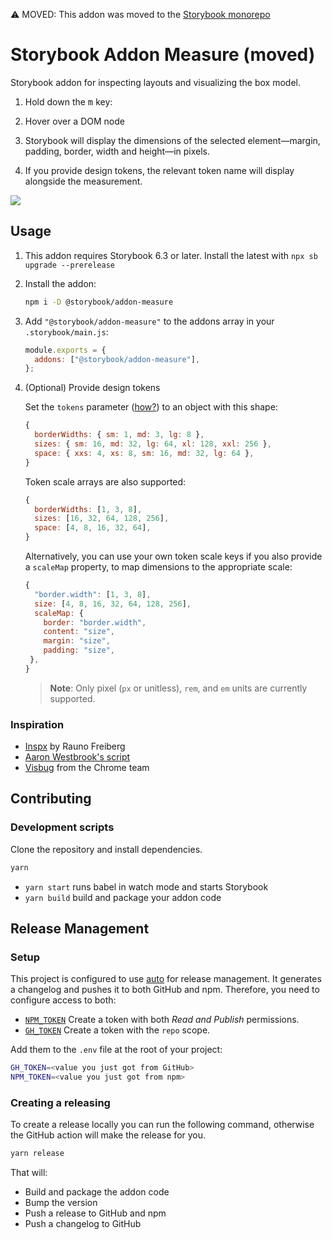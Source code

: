 ⚠️ MOVED: This addon was moved to the [Storybook monorepo](https://github.com/storybookjs/storybook/tree/next/addons/measure)

# Storybook Addon Measure (moved)

Storybook addon for inspecting layouts and visualizing the box model.

1. Hold down the <kbd>m</kbd> key:

2. Hover over a DOM node

3. Storybook will display the dimensions of the selected element—margin, padding, border, width and height—in pixels.

4. If you provide design tokens, the relevant token name will display alongside the measurement.

![](https://user-images.githubusercontent.com/42671/119589961-dff9b380-bda1-11eb-9550-7ae28bc70bf4.gif)

## Usage

1. This addon requires Storybook 6.3 or later. Install the latest with `npx sb upgrade --prerelease`

2. Install the addon:

   ```sh
   npm i -D @storybook/addon-measure
   ```

3. Add `"@storybook/addon-measure"` to the addons array in your `.storybook/main.js`:

   ```js
   module.exports = {
     addons: ["@storybook/addon-measure"],
   };
   ```

4. (Optional) Provide design tokens

   Set the `tokens` parameter ([how?](https://storybook.js.org/docs/react/writing-stories/parameters)) to an object with this shape:

   ```js
   {
     borderWidths: { sm: 1, md: 3, lg: 8 },
     sizes: { sm: 16, md: 32, lg: 64, xl: 128, xxl: 256 },
     space: { xxs: 4, xs: 8, sm: 16, md: 32, lg: 64 },
   }
   ```

   Token scale arrays are also supported:

   ```js
   {
     borderWidths: [1, 3, 8],
     sizes: [16, 32, 64, 128, 256],
     space: [4, 8, 16, 32, 64],
   }
   ```

   Alternatively, you can use your own token scale keys if you also provide a `scaleMap` property, to map dimensions to the appropriate scale:

   ```js
   {
     "border.width": [1, 3, 8],
     size: [4, 8, 16, 32, 64, 128, 256],
     scaleMap: {
       border: "border.width",
       content: "size",
       margin: "size",
       padding: "size",
    },
   }
   ```

   > **Note**: Only pixel (`px` or unitless), `rem`, and `em` units are currently supported.

### Inspiration

- [Inspx](https://github.com/raunofreiberg/inspx) by Rauno Freiberg
- [Aaron Westbrook's script](https://gist.github.com/awestbro/e668c12662ad354f02a413205b65fce7)
- [Visbug](https://visbug.web.app/) from the Chrome team

## Contributing

### Development scripts

Clone the repository and install dependencies.

```sh
yarn
```

- `yarn start` runs babel in watch mode and starts Storybook
- `yarn build` build and package your addon code

## Release Management

### Setup

This project is configured to use [auto](https://github.com/intuit/auto) for release management. It generates a changelog and pushes it to both GitHub and npm. Therefore, you need to configure access to both:

- [`NPM_TOKEN`](https://docs.npmjs.com/creating-and-viewing-access-tokens#creating-access-tokens) Create a token with both _Read and Publish_ permissions.
- [`GH_TOKEN`](https://github.com/settings/tokens) Create a token with the `repo` scope.

Add them to the `.env` file at the root of your project:

```bash
GH_TOKEN=<value you just got from GitHub>
NPM_TOKEN=<value you just got from npm>
```

### Creating a releasing

To create a release locally you can run the following command, otherwise the GitHub action will make the release for you.

```sh
yarn release
```

That will:

- Build and package the addon code
- Bump the version
- Push a release to GitHub and npm
- Push a changelog to GitHub
